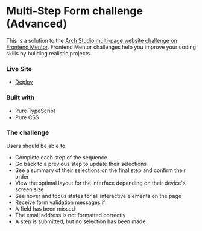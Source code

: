 # Multi-Step Form challenge (Advanced)

This is a solution to the [Arch Studio multi-page website challenge on Frontend Mentor](https://www.frontendmentor.io/challenges/multistep-form-YVAnSdqQBJ). Frontend Mentor challenges help you improve your coding skills by building realistic projects.

### Live Site

- [Deploy]()

### Built with

- Pure TypeScript
- Pure CSS

### The challenge

Users should be able to:

- Complete each step of the sequence
- Go back to a previous step to update their selections
- See a summary of their selections on the final step and confirm their order
- View the optimal layout for the interface depending on their device's screen size
- See hover and focus states for all interactive elements on the page
- Receive form validation messages if:
- A field has been missed
- The email address is not formatted correctly
- A step is submitted, but no selection has been made
